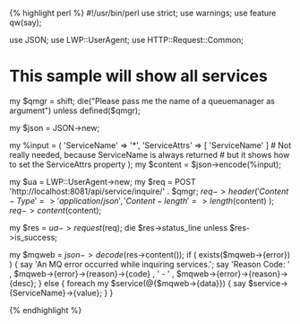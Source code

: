 {% highlight perl %}
#!/usr/bin/perl
use strict;
use warnings;
use feature qw(say);

use JSON;
use LWP::UserAgent;
use HTTP::Request::Common;

# This sample will show all services

my $qmgr = shift;
die("Please pass me the name of a queuemanager as argument") unless defined($qmgr);

my $json = JSON->new;

my %input = ( 
	'ServiceName' => '*',
	'ServiceAttrs' => [ 'ServiceName' ] 
		# Not really needed, because ServiceName is always returned
		# but it shows how to set the ServiceAttrs property
);
my $content = $json->encode(\%input);

my $ua = LWP::UserAgent->new;
my $req = POST 'http://localhost:8081/api/service/inquire/' . $qmgr;
$req->header(
	'Content-Type' => 'application/json',
	'Content-length' => length($content)
);
$req->content($content);

my $res = $ua->request($req);
die $res->status_line unless $res->is_success;

my $mqweb = $json->decode($res->content());
if ( exists($mqweb->{error}) ) {
	say 'An MQ error occurred while inquiring services.';
	say 'Reason Code: '
		, $mqweb->{error}->{reason}->{code}
		, ' - '
		, $mqweb->{error}->{reason}->{desc};
}
else {
	foreach my $service(@{$mqweb->{data}}) {
		say $service->{ServiceName}->{value};
	}
}

{% endhighlight %}
